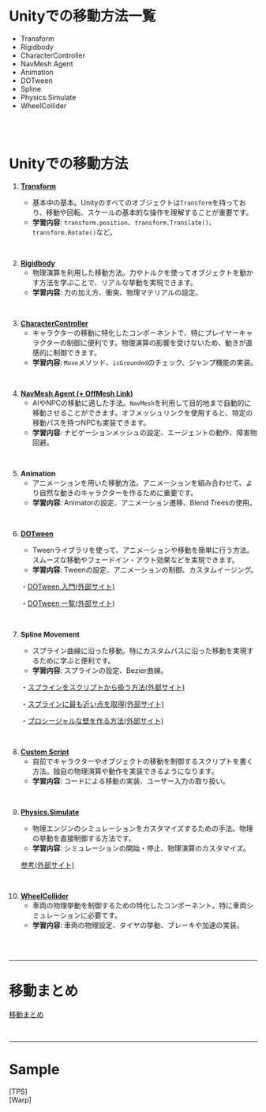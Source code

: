 # Unityでの移動方法一覧

+ Transform
+ Rigidbody
+ CharacterController
+ NavMesh Agent
+ Animation
+ DOTween
+ Spline
+ Physics.Simulate
+ WheelCollider

<br>

<br>

# Unityでの移動方法

1. [**Transform**](2_Transform.md)


   - 基本中の基本。Unityのすべてのオブジェクトは`Transform`を持っており、移動や回転、スケールの基本的な操作を理解することが重要です。
   - **学習内容**: `transform.position`、`transform.Translate()`、`transform.Rotate()`など。

<br>

2. [**Rigidbody**](2_Rigidbody.md)
   - 物理演算を利用した移動方法。力やトルクを使ってオブジェクトを動かす方法を学ぶことで、リアルな挙動を実現できます。
   - **学習内容**: 力の加え方、衝突、物理マテリアルの設定。

<br>


3. [**CharacterController**](2_CharacterController.md)
   - キャラクターの移動に特化したコンポーネントで、特にプレイヤーキャラクターの制御に便利です。物理演算の影響を受けないため、動きが直感的に制御できます。
   - **学習内容**: `Move`メソッド、`isGrounded`のチェック、ジャンプ機能の実装。

<br>


4. [**NavMesh Agent (+ OffMesh Link)**](2_NavMesh.md)
   - AIやNPCの移動に適した手法。`NavMesh`を利用して目的地まで自動的に移動させることができます。オフメッシュリンクを使用すると、特定の移動パスを持つNPCも実装できます。
   - **学習内容**: ナビゲーションメッシュの設定、エージェントの動作、障害物回避。

<br>


5. **Animation**
   - アニメーションを用いた移動方法。アニメーションを組み合わせて、より自然な動きのキャラクターを作るために重要です。
   - **学習内容**: Animatorの設定、アニメーション遷移、Blend Treesの使用。

<br>


6. [**DOTween**](2_DOTween.md)
   - Tweenライブラリを使って、アニメーションや移動を簡単に行う方法。スムーズな移動やフェードイン・アウト効果などを実現できます。
   - **学習内容**: Tweenの設定、アニメーションの制御、カスタムイージング。


   ・<a href="https://qiita.com/broken55/items/df152c061da759ad1471" target="_blank">DOTween 入門(外部サイト)</a>


   ・<a href="https://game-ui.net/?p=835" target="_blank">DOTween 一覧(外部サイト)</a>

<br>
  

7. **Spline Movement**
   - スプライン曲線に沿った移動。特にカスタムパスに沿った移動を実現するために学ぶと便利です。
   - **学習内容**: スプラインの設定、Bezier曲線。

   ・<a href="https://nekojara.city/unity-splines-script" target="_blank">スプラインをスクリプトから扱う方法(外部サイト)</a>

   ・<a href="https://nekojara.city/unity-splines-nearest-point" target="_blank">スプラインに最も近い点を取得(外部サイト)</a>

   ・<a href="https://zenn.dev/clay_andromeda/articles/unity-spline-wall-01" target="_blank">プロシージャルな壁を作る方法(外部サイト)</a>

<br>


8. [**Custom Script**](2_CustomScript.md)
   - 自前でキャラクターやオブジェクトの移動を制御するスクリプトを書く方法。独自の物理演算や動作を実装できるようになります。
   - **学習内容**: コードによる移動の実装、ユーザー入力の取り扱い。

<br>


9. [**Physics.Simulate**](2_Physics_Simulate.md)
   - 物理エンジンのシミュレーションをカスタマイズするための手法。物理の挙動を直接制御する方法です。
   - **学習内容**: シミュレーションの開始・停止、物理演算のカスタマイズ。

    <a href="https://tsubakit1.hateblo.jp/entry/2018/05/04/202040" target="_blank">参考(外部サイト)</a>



<br>


10. [**WheelCollider**](2_WheelCollider.md)
    - 車両の物理挙動を制御するための特化したコンポーネント。特に車両シミュレーションに必要です。
    - **学習内容**: 車両の物理設定、タイヤの挙動、ブレーキや加速の実装。

<br>

<br>


---

# 移動まとめ
[移動まとめ](2_Move.md)

<br>

---

# Sample
[TPS]  
[Warp]  

